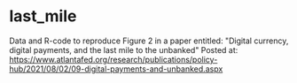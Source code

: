 # last_mile
Data and R-code to reproduce Figure 2 in a paper entitled:
"Digital currency, digital payments, and the last mile to the unbanked" 
Posted at: https://www.atlantafed.org/research/publications/policy-hub/2021/08/02/09-digital-payments-and-unbanked.aspx 
